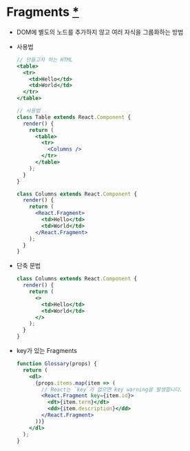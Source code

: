 # Fragments [*](https://ko.reactjs.org/docs/fragments.html)

- DOM에 별도의 노드를 추가하지 않고 여러 자식을 그룹화하는 방법

- 사용법

  ```jsx
  // 만들고자 하는 HTML
  <table>
    <tr>
      <td>Hello</td>
      <td>World</td>
    </tr>
  </table>
  
  // 사용법
  class Table extends React.Component {
    render() {
      return (
        <table>
          <tr>
            <Columns />
          </tr>
        </table>
      );
    }
  }
  
  class Columns extends React.Component {
    render() {
      return (
        <React.Fragment>
          <td>Hello</td>
          <td>World</td>
        </React.Fragment>
      );
    }
  }
  ```

- 단축 문법

  ```jsx
  class Columns extends React.Component {
    render() {
      return (
        <>
          <td>Hello</td>
          <td>World</td>
        </>
      );
    }
  }
  ```

- key가 있는 Fragments

  ```jsx
  function Glossary(props) {
    return (
      <dl>
        {props.items.map(item => (
          // React는 `key`가 없으면 key warning을 발생합니다.
          <React.Fragment key={item.id}>
            <dt>{item.term}</dt>
            <dd>{item.description}</dd>
          </React.Fragment>
        ))}
      </dl>
    );
  }
  ```

  


